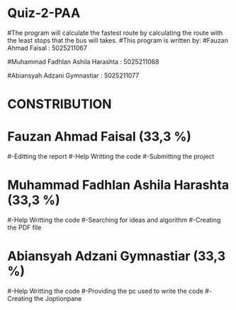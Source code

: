 # Quiz-2-PAA
#The program will calculate the fastest route by calculating the route with the least stops that the bus will takes.
#This program is written by:
#Fauzan Ahmad Faisal : 5025211067

#Muhammad Fadhlan Ashila Harashta : 5025211068

#Abiansyah Adzani Gymnastiar : 5025211077

# CONSTRIBUTION 
# Fauzan Ahmad Faisal (33,3 %)
#-Editting the report
#-Help Writting the code
#-Submitting the project
# Muhammad Fadhlan Ashila Harashta (33,3 %)
#-Help Writting the code
#-Searching for ideas and algorithm
#-Creating the PDF file
# Abiansyah Adzani Gymnastiar (33,3 %)
#-Help Writting the code
#-Providing the pc used to write the code
#-Creating the Joptionpane
